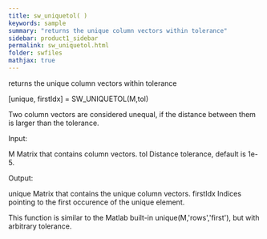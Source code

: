 ```yaml
---
title: sw_uniquetol( )
keywords: sample
summary: "returns the unique column vectors within tolerance"
sidebar: product1_sidebar
permalink: sw_uniquetol.html
folder: swfiles
mathjax: true
---
```

  returns the unique column vectors within tolerance
 
  [unique, firstIdx] = SW_UNIQUETOL(M,tol)
 
  Two column vectors are considered unequal, if the distance between them
  is larger than the tolerance.
 
  Input:
 
  M         Matrix that contains column vectors.
  tol       Distance tolerance, default is 1e-5.
 
  Output:
 
  unique    Matrix that contains the unique column vectors.
  firstIdx  Indices pointing to the first occurence of the unique element.
 
  This function is similar to the Matlab built-in unique(M,'rows','first'),
  but with arbitrary tolerance.
 
